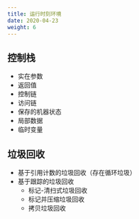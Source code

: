 ```yaml
---
title: 运行时刻环境
date: 2020-04-23
weight: 6
---
```


## 控制栈

- 实在参数
- 返回值
- 控制链
- 访问链
- 保存的机器状态
- 局部数据
- 临时变量

## 垃圾回收

- 基于引用计数的垃圾回收（存在循环垃圾）
- 基于跟踪的垃圾回收
  - 标记-清扫式垃圾回收
  - 标记并压缩垃圾回收
  - 拷贝垃圾回收
